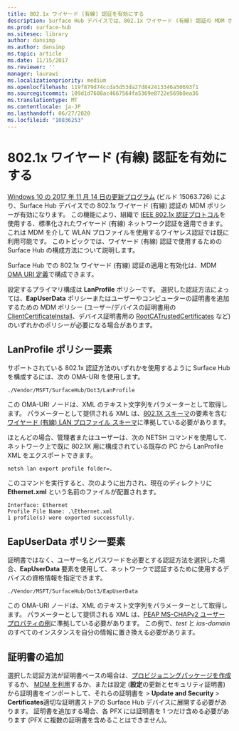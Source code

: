 ```yaml
---
title: 802.1x ワイヤード (有線) 認証を有効にする
description: Surface Hub デバイスでは、802.1x ワイヤード (有線) 認証の MDM ポリシーが有効になっています。
ms.prod: surface-hub
ms.sitesec: library
author: dansimp
ms.author: dansimp
ms.topic: article
ms.date: 11/15/2017
ms.reviewer: ''
manager: laurawi
ms.localizationpriority: medium
ms.openlocfilehash: 119f879d74ccda5d53da27d842413346a50693f1
ms.sourcegitcommit: 109d1d7608ac4667564fa5369e8722e569b8ea36
ms.translationtype: MT
ms.contentlocale: ja-JP
ms.lasthandoff: 06/27/2020
ms.locfileid: "10836253"
---
```

# 802.1x ワイヤード (有線) 認証を有効にする

[Windows 10 の 2017 年 11 月 14 日の更新プログラム](https://support.microsoft.com/help/4048954/windows-10-update-kb4048954) (ビルド 15063.726) により、Surface Hub デバイスでの 802.1x ワイヤード (有線) 認証の MDM ポリシーが有効になります。 この機能により、組織で [IEEE 802.1x 認証プロトコル](http://www.ieee802.org/1/pages/802.1x-2010.html)を使用する、標準化されたワイヤード (有線) ネットワーク認証を適用できます。 これは MDM を介して WLAN プロファイルを使用するワイヤレス認証では既に利用可能です。 このトピックでは、ワイヤード (有線) 認証で使用するための Surface Hub の構成方法について説明します。 

Surface Hub での 802.1x ワイヤード (有線) 認証の適用と有効化は、MDM [OMA URI 定義](https://docs.microsoft.com/intune-classic/deploy-use/windows-10-policy-settings-in-microsoft-intune#oma-uri-settings)で構成できます。 

設定するプライマリ構成は **LanProfile** ポリシーです。 選択した認証方法によっては、**EapUserData** ポリシーまたはユーザーやコンピューターの証明書を追加するための MDM ポリシー (ユーザー/デバイスの証明書用の [ClientCertificateInstall](https://docs.microsoft.com/windows/client-management/mdm/clientcertificateinstall-csp)、デバイス証明書用の [RootCATrustedCertificates](https://docs.microsoft.com/windows/client-management/mdm/rootcacertificates-csp) など) のいずれかのポリシーが必要になる場合があります。 

## LanProfile ポリシー要素

サポートされている 802.1x 認証方法のいずれかを使用するように Surface Hub を構成するには、次の OMA-URI を使用します。 

```
./Vendor/MSFT/SurfaceHub/Dot3/LanProfile
```

この OMA-URI ノードは、XML のテキスト文字列をパラメーターとして取得します。 パラメーターとして提供される XML は、[802.1X スキーマ](https://msdn.microsoft.com/library/cc233003.aspx)の要素を含む [ワイヤード (有線) LAN プロファイル スキーマ](https://msdn.microsoft.com/library/cc233002.aspx)に準拠している必要があります。 

ほとんどの場合、管理者またはユーザーは、次の NETSH コマンドを使用して、ネットワーク上で既に 802.1X 用に構成されている既存の PC から LanProfile XML をエクスポートできます。 

```
netsh lan export profile folder=.
```

このコマンドを実行すると、次のように出力され、現在のディレクトリに **Ethernet.xml** という名前のファイルが配置されます。 

```
Interface: Ethernet
Profile File Name: .\Ethernet.xml
1 profile(s) were exported successfully.
```

## EapUserData ポリシー要素

証明書ではなく、ユーザー名とパスワードを必要とする認証方法を選択した場合、**EapUserData** 要素を使用して、ネットワークで認証するために使用するデバイスの資格情報を指定できます。 

```
./Vendor/MSFT/SurfaceHub/Dot3/EapUserData 
```

この OMA-URI ノードは、XML のテキスト文字列をパラメーターとして取得します。 パラメーターとして提供される XML は、[PEAP MS-CHAPv2 ユーザー プロパティの例](https://msdn.microsoft.com/library/windows/desktop/bb891979)に準拠している必要があります。 この例で、*test* と *ias-domain* のすべてのインスタンスを自分の情報に置き換える必要があります。



## 証明書の追加

選択した認証方法が証明書ベースの場合は、[プロビジョニングパッケージを作成](provisioning-packages-for-surface-hub.md)するか、 [MDM を利用](https://docs.microsoft.com/windows/client-management/mdm/clientcertificateinstall-csp)するか、または設定 (**設定**の更新とセキュリティ証明書) から証明書をインポートして、それらの証明書を  >  **Update and Security**  >  **Certificates**適切な証明書ストアの Surface Hub デバイスに展開する必要があります。 証明書を追加する場合、各 PFX には証明書を 1 つだけ含める必要があります (PFX に複数の証明書を含めることはできません)。

